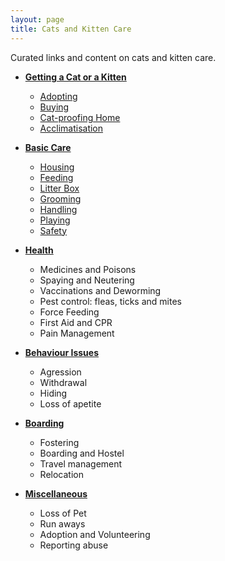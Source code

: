 ```yaml
---
layout: page
title: Cats and Kitten Care
---
```


Curated links and content on cats and kitten care.

- [**Getting a Cat or a Kitten**](getting-a-cat)
  - [Adopting](getting-a-cat#adopting)
  - [Buying](getting-a-cat#buying)
  - [Cat-proofing Home](getting-a-cat#cat-proofing-home)
  - [Acclimatisation](getting-a-cat#acclimatisation)

- [**Basic Care**](basic-cat-care)
  - [Housing](basic-cat-care#housing)
  - [Feeding](basic-cat-care#feeding)
  - [Litter Box](basic-cat-care#litter-box)
  - [Grooming](basic-cat-care#grooming)
  - [Handling](basic-cat-care#handling)
  - [Playing](basic-cat-care#playing)
  - [Safety](basic-cat-care#safety)

- [**Health**](health)
  - Medicines and Poisons
  - Spaying and Neutering
  - Vaccinations and Deworming
  - Pest control: fleas, ticks and mites
  - Force Feeding
  - First Aid and CPR
  - Pain Management

- [**Behaviour Issues**](behaviour)
  - Agression
  - Withdrawal
  - Hiding
  - Loss of apetite

- [**Boarding**](boarding)
  - Fostering
  - Boarding and Hostel
  - Travel management
  - Relocation

- [**Miscellaneous**](miscellaneous)
  - Loss of Pet
  - Run aways
  - Adoption and Volunteering
  - Reporting abuse
